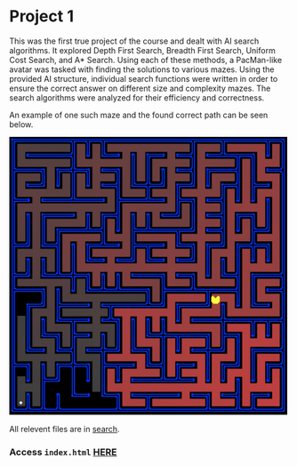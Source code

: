 # Project 1

This was the first true project of the course and dealt with AI search algorithms. It explored Depth First Search, Breadth First Search, Uniform Cost Search, and A* Search. Using each of these methods, a PacMan-like avatar was tasked with finding the solutions to various mazes. Using the provided AI structure, individual search functions were written in order to ensure the correct answer on different size and complexity mazes. The search algorithms were analyzed for their efficiency and correctness.

An example of one such maze and the found correct path can be seen below.

<img src="./search.png" alt="Search Maze" width="500"/>

All relevent files are in [search](./search/).

### Access `index.html` [HERE](https://htmlpreview.github.io/?https://github.com/joe-arbo/joe-arbo/blob/main/Artificial%20Intelligence/p1/index.html)